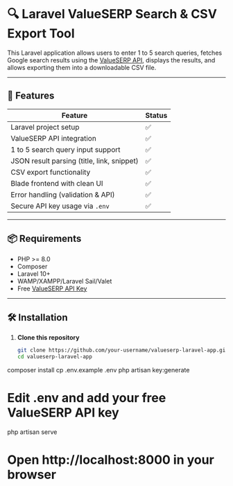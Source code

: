 # 🔍 Laravel ValueSERP Search & CSV Export Tool

This Laravel application allows users to enter 1 to 5 search queries, fetches Google search results using the [ValueSERP API](https://www.valueserp.com/), displays the results, and allows exporting them into a downloadable CSV file.

---

## 🚀 Features

| Feature                                    | Status |
|-------------------------------------------|--------|
| Laravel project setup                     | ✅     |
| ValueSERP API integration                 | ✅     |
| 1 to 5 search query input support         | ✅     |
| JSON result parsing (title, link, snippet)| ✅     |
| CSV export functionality                  | ✅     |
| Blade frontend with clean UI              | ✅     |
| Error handling (validation & API)         | ✅     |
| Secure API key usage via `.env`           | ✅     |

---

## 📦 Requirements

- PHP >= 8.0
- Composer
- Laravel 10+
- WAMP/XAMPP/Laravel Sail/Valet
- Free [ValueSERP API Key](https://www.valueserp.com/)

---

## 🛠️ Installation

1. **Clone this repository**
   ```bash
   git clone https://github.com/your-username/valueserp-laravel-app.git
   cd valueserp-laravel-app

composer install
cp .env.example .env
php artisan key:generate
# Edit .env and add your free ValueSERP API key
php artisan serve
# Open http://localhost:8000 in your browser

